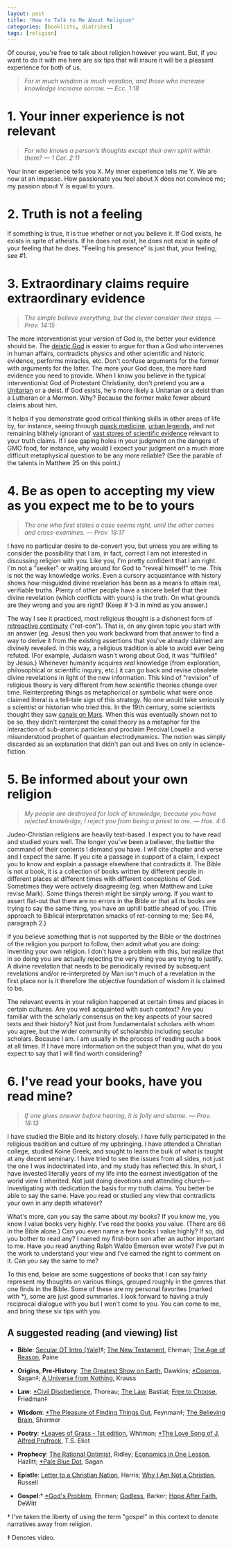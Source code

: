 ```yaml
---
layout: post
title: "How to Talk to Me About Religion"
categories: [booklists, diatribes]
tags: [religion]
---
```

Of course, you're free to talk about religion however you want. But, if you want to do it with me here are six tips that will insure it will be a pleasant experience for both of us.

> _For in much wisdom is much vexation, and those who increase knowledge increase sorrow. — Ecc. 1:18_

# 1. Your inner experience is not relevant

> _For who knows a person’s thoughts except their own spirit within them? — 1 Cor. 2:11_


Your inner experience tells you X. My inner experience tells me Y. We are now at an impasse. How passionate you feel about X does not convince me; my passion about Y is equal to yours.

# 2. Truth is not a feeling

If something is true, it is true whether or not you believe it. If God exists, he exists in spite of atheists. If he does not exist, he does not exist in spite of your feeling that he does. "Feeling his presence" is just that, your feeling; see #1.

# 3. Extraordinary claims require extraordinary evidence

> _The simple believe everything, but the clever consider their steps. — Prov. 14:15_

The more interventionist your version of God is, the better your evidence should be. The [deistic God](http://en.wikipedia.org/wiki/Deism) is easier to argue for than a God who intervenes in human affairs, contradicts physics and other scientific and historic evidence, performs miracles, etc. Don't confuse arguments for the former with arguments for the latter. The more your God does, the more hard evidence you need to provide. When I know you believe in the typical interventionist God of Protestant Christianity, don't pretend you are a [Unitarian](http://en.wikipedia.org/wiki/Unitarianism) or a deist. If God exists, he's more likely a Unitarian or a deist than a Lutheran or a Mormon. Why? Because the former make fewer absurd claims about him.

It helps if you demonstrate good critical thinking skills in other areas of life by, for instance, seeing through [quack medicine](http://en.wikipedia.org/wiki/Kevin_Trudeau), [urban legends](http://www.snopes.com), and not remaining blithely ignorant of [vast stores of scientific evidence](http://evolution.berkeley.edu) relevant to your truth claims. If I see gaping holes in your judgment on the dangers of GMO food, for instance, why would I expect your judgment on a much more difficult metaphysical question to be any more reliable? (See the parable of the talents in Matthew 25 on this point.)

# 4. Be as open to accepting my view as you expect me to be to yours

> _The one who first states a case seems right, until the other comes and cross-examines. — Prov. 18:17_

I have no particular desire to de-convert you, but unless you are willing to consider the possibility that I am, in fact, correct I am not interested in discussing religion with you. Like you, I'm pretty confident that I am right. I'm not a "seeker" or waiting around for God to "reveal himself" to me. This is not the way knowledge works. Even a cursory acquaintance with history shows how misguided divine revelation has been as a means to attain real, verifiable truths. Plenty of other people have a sincere belief that their divine revelation (which conflicts with yours) is the truth. On what grounds are they wrong and you are right? (Keep # 1-3 in mind as you answer.)

The way I see it practiced, most religious thought is a dishonest form of [retroactive continuity](http://en.wikipedia.org/wiki/Retcon) ("ret-con"). That is, on any given topic you start with an answer (eg. Jesus) then you work backward from that answer to find a way to derive it from the existing assertions that you've already claimed are divinely revealed. In this way, a religious tradition is able to avoid ever being refuted. (For example, Judaism wasn't wrong about God, it was "fulfilled" by Jesus.) Whenever humanity acquires *real* knowledge (from exploration, philosophical or scientific inquiry, etc.) it can go back and revise obsolete divine revelations in light of the new information. This kind of "revision" of religious theory is very different from how scientific theories change over time. Reinterpreting things as metaphorical or symbolic what were once claimed literal is a tell-tale sign of this strategy. No one would take seriously a scientist or historian who tried this. In the 19th century, some scientists thought they saw [canals on Mars](http://en.wikipedia.org/wiki/Mars_canals). When this was eventually shown not to be so, they didn't reinterpret the canal theory as a metaphor for the interaction of sub-atomic particles and proclaim Percival Lowell a misunderstood prophet of quantum electrodynamics. The notion was simply discarded as an explanation that didn't pan out and lives on only in science-fiction.

# 5. Be informed about your own religion

> _My people are destroyed for lack of knowledge; because you have rejected knowledge, I reject you from being a priest to me. — Hos. 4:6_

Judeo-Christian religions are heavily text-based. I expect you to have read and studied yours well. The longer you've been a believer, the better the command of their contents I demand you have. I will cite chapter and verse and I expect the same. If you cite a passage in support of a claim, I expect you to know and explain a passage elsewhere that contradicts it. The Bible is not *a* book, it is a collection of books written by different people in different places at different times with different conceptions of God. Sometimes they were actively disagreeing (eg. when Matthew and Luke revise Mark). Some things therein might be simply wrong. If you want to assert flat-out that there are no errors in the Bible or that all its books are trying to say the same thing, you have an uphill battle ahead of you. (This approach to Biblical interpretation smacks of ret-conning to me; See #4, paragraph 2.)

If you believe something that is not supported by the Bible or the doctrines of the religion you purport to follow, then admit what you are doing: inventing your own religion. I don't have a problem with this, but realize that in so doing you are actually rejecting the very thing you are trying to justify. A divine revelation that needs to be periodically revised by subsequent revelations and/or re-interpreted by Man isn't much of a revelation in the first place nor is it therefore the objective foundation of wisdom it is claimed to be.

The relevant events in your religion happened at certain times and places in certain cultures. Are you well acquainted with such context? Are you familiar with the scholarly consensus on the key aspects of your sacred texts and their history? Not just from fundamentalist scholars with whom you agree, but the wider community of scholarship including secular scholars. Because I am. I am usually in the process of reading such a book at all times. If I have more information on the subject than you, what do you expect to say that I will find worth considering?

# 6. I've read your books, have you read mine?

> _If one gives answer before hearing, it is folly and shame. — Prov. 18:13_

I have studied the Bible and its history closely. I have fully participated in the religious tradition and culture of my upbringing. I have attended a Christian college, studied Koine Greek, and sought to learn the bulk of what is taught at any decent seminary. I have tried to see the issues from all sides, not just the one I was indoctrinated into, and my study has reflected this. In short, I have invested literally years of my life into the earnest investigation of the world view I inherited. Not just doing devotions and attending church—investigating with dedication the basis for my truth claims. You better be able to say the same. Have you read or studied any view that contradicts your own in any depth whatever?

What's more, can you say the same about *my* books? If you know me, you know I value books very highly. I've read the books *you* value. (There are 66 in the Bible alone.) Can you even name a few books I value highly? If so, did you bother to read any? I named my first-born son after an author important to me. Have you read anything Ralph Waldo Emerson ever wrote? I've put in the work to understand your view and I've earned the right to comment on it. Can you say the same to me?

To this end, below are some suggestions of books that I can say fairly represent my thoughts on various things, grouped roughly in the genres that one finds in the Bible. Some of these are my personal favorites (marked with *), some are just good summaries. I look forward to having a truly reciprocal dialogue with you but I won't come to you. You can come to me, and bring these six tips with you.

## A suggested reading (and viewing) list

* **Bible**: [Secular OT Intro (Yale)](http://oyc.yale.edu/religious-studies/rlst-145)‡; [The New Testament](http://amzn.to/2n9wxq4), Ehrman; [The Age of Reason](http://amzn.to/2niDRjH), Paine

* **Origins, Pre-History**: [The Greatest Show on Earth](http://amzn.to/2niqzDO), Dawkins; [*Cosmos](https://www.youtube.com/playlist?list=PLBA8DC67D52968201), Sagan‡; [A Universe from Nothing](http://amzn.to/2n9wgnl), Krauss

* **Law**: [*Civil Disobedience](http://amzn.to/2n9DlUT), Thoreau; [The Law](http://amzn.to/2n9E5t6), Bastiat; [Free to Choose](http://www.freetochoose.tv/), Friedman‡

* **Wisdom**: [*The Pleasure of Finding Things Out](https://www.youtube.com/watch?v=Bgaw9qe7DEE), Feynman‡; [The Believing Brain](http://amzn.to/2nin3cF), Shermer

* **Poetry**: [*Leaves of Grass - 1st edition](http://amzn.to/2n9H7h7), Whitman; [*The Love Song of J. Alfred Prufrock](http://amzn.to/2nwyLky), T.S. Eliot

* **Prophecy**: [The Rational Optimist](http://amzn.to/2nitcps), Ridley; [Economics in One Lesson](http://amzn.to/2nGaQzp), Hazlitt; [*Pale Blue Dot](http://amzn.to/2n9ED28), Sagan

* **Epistle**: [Letter to a Christian Nation](http://amzn.to/2niijnk), Harris; [Why I Am Not a Christian](http://users.drew.edu/~jlenz/whynot.html), Russell

* **Gospel**:† [*God's Problem](http://amzn.to/2o0a8cs), Ehrman; [Godless](http://amzn.to/2nGqxH6), Barker; [Hope After Faith](http://amzn.to/2nGoW45), DeWitt

† I've taken the liberty of using the term "gospel" in this context to denote narratives away from religion.

‡ Denotes video.

